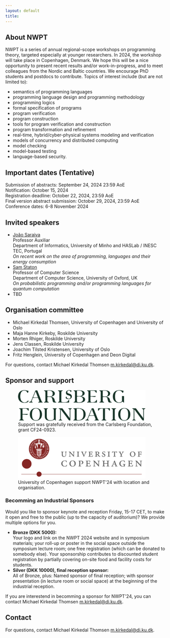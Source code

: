 ```yaml
---
layout: default
title: 
---
```



## About NWPT

NWPT is a series of annual regional-scope workshops on programming
theory, targeted especially at younger researchers. In 2024, the
workshop will take place in Copenhagen, Denmark. We hope this will be
a nice opportunity to present recent results and/or work-in-progress,
and to meet colleagues from the Nordic and Baltic countries. We
encourage PhD students and postdocs to contribute. Topics of interest
include (but are not limited to):

- semantics of programming languages
- programming language design and programming methodology
- programming logics
- formal specification of programs
- program verification
- program construction
- tools for program verification and construction
- program transformation and refinement
- real-time, hybrid/cyber-physical systems modeling and verification
- models of concurrency and distributed computing
- model checking
- model-based testing
- language-based security.

## Important dates (Tentative)

Submission of abstracts: September 24, 2024 23:59 AoE<br>
Notification: October 15, 2024<br>
Registration deadline: October 22, 2024, 23:59 AoE<br>
Final version abstract submission: October 29, 2024, 23:59 AoE<br>
Conference dates: 6-8 November 2024


## Invited speakers

* [João Saraiva](https://www.inesctec.pt/en/people/joao-alexandre-saraiva)<br>
  Professor Auxiliar<br>
  Department of Informatics, University of Minho and HASLab / INESC TEC, Portugal<br>
  _On recent work on the area of programming, languages and their energy consumption_
* [Sam Staton](https://www.cs.ox.ac.uk/people/samuel.staton/main.html)<br>
  Professor of Computer Science<br>
  Department of Computer Science, University of Oxford, UK<br>
  _On probabilistic programming and/or programming languages for quantum computation_
* TBD

## Organisation committee

  * Michael Kirkedal Thomsen, University of Copenhagen and University of Oslo
  * Maja Hanne Kirkeby, Roskilde University
  * Morten Rhiger, Roskilde University
  * Jens Classen, Roskilde University
  * Joachim Tilsted Kristensen, University of Oslo
  * Fritz Henglein, University of Copenhagen and Deon Digital

For questions, contact Michael Kirkedal Thomsen <m.kirkedal@di.ku.dk>.


## Sponsor and support

<figure>
  <a href="https://www.carlsbergfondet.dk/en"><img src="images/Carlsbergfondet_logo_2-liner_UK_RGB_GREEN.png" width="400" alt="Carslberg Foundation Sponsor Logo"></a>
  <figcaption>Support was gratefully received from the Carlsberg Foundation, grant CF24-0923.</figcaption>
</figure>
<figure>
  <a href="https://www.ku.dk/english/"><img src="images/ku.png" width="400" alt="University of Copenhagen"></a>
  <figcaption>University of Copenhagen support NWPT'24 with location and organisation.</figcaption>
</figure>


### Becomming an Industrial Sponsors

Would you like to sponsor keynote and reception Friday, 15-17 CET, to make it open and free to the public (up to the capacity of auditorium)? We provide multiple options for you.

* <b>Bronze (DKK 5000):</b><br/>
  Your logo and link on the NWPT 2024 website and in symposium materials; your roll-up or poster in the social space outside the symposium lecture room; one free registration (which can be donated to somebody else). Your sponsorship contributes to discounted student registration by partially covering on-site food and facility costs for students.
* <b>Silver (DKK 10000), final reception sponsor:</b><br/>
  All of Bronze, plus: Named sponsor of final reception; with sponsor presentation (in lecture room or social space) at the beginning of the industrial reception.

If you are interestend in becomming a sponsor for NWPT'24, you can contact Michael Kirkedal Thomsen <a href="mailto:m.kirkedal@di.ku.dk">m.kirkedal@di.ku.dk</a>.


## Contact

For questions, contact Michael Kirkedal Thomsen <m.kirkedal@di.ku.dk>.
